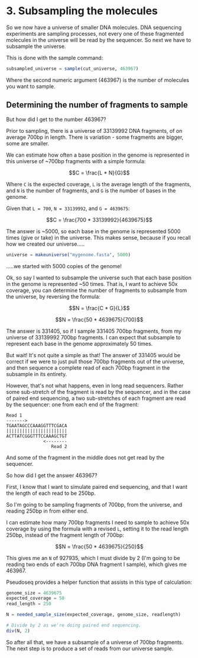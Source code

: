 # 3. Subsampling the molecules

So we now have a universe of smaller DNA molecules. DNA sequencing experiments
are sampling processes, not every one of these fragmented molecules in the
universe will be read by the sequencer. So next we have to subsample the
universe.

This is done with the sample command:

```julia
subsampled_universe = sample(cut_universe, 463967)
```

Where the second numeric argument (463967) is the number of molecules you want
to sample.

## Determining the number of fragments to sample

But how did I get to the number 463967?

Prior to sampling, there is a universe of 33139992 DNA fragments, of
on average 700bp in length. There is variation - some fragments are bigger,
some are smaller.

We can estimate how often a base position in the genome is represented in this
universe of ~700bp fragments with a simple formula:

```math
C = \frac{L * N}{G}
```

Where `C` is the expected coverage, `L` is the average length of the fragments,
and `N` is the number of fragments, and `G` is the number of bases in the genome.

Given that `L = 700`, `N = 33139992`, and `G = 4639675`:

```math
C = \frac{700 * 33139992}{4639675}
```

The answer is ~5000, so each base in the genome is represented 5000 times 
(give or take) in the universe. This makes sense, because if you recall
how we created our universe.....

```julia
universe = makeuniverse("mygenome.fasta", 5000)
```

.....we started with 5000 copies of the genome!

Ok, so say I wanted to subsample the universe such that each base position in
the genome is represented ~50 times. That is, I want to achieve 50x coverage,
you can determine the number of fragments to subsample from the universe, by
reversing the formula:

```math
N = \frac{C * G}{L}
```

```math
N = \frac{50 * 4639675}{700}
```

The answer is 331405, so if I sample 331405 700bp fragments, from my universe
of 33139992 700bp fragments. I can expect that subsample to represent each base
in the genome approximately 50 times.

But wait! It's not quite a simple as that! The answer of 331405 would be correct
if we were to just pull those 700bp fragments out of the universe, and then
sequence a complete read of each 700bp fragment in the subsample in its entirety.

However, that's not what happens, even in long read sequencers. Rather some
sub-stretch of the fragment is read by the sequencer, and in the case of paired
end sequencing, a two sub-stretches of each fragment are read by the sequencer:
one from each end of the fragment:

```
Read 1
------->
TGAATAGCCCAAAGGTTTCGACA
|||||||||||||||||||||||
ACTTATCGGGTTTCCAAAGCTGT
              <--------
                 Read 2
```

And some of the fragment in the middle does not get read by the sequencer.

So how did I get the answer 463967?

First, I know that I want to simulate paired end sequencing, and that I want
the length of each read to be 250bp.

So I'm going to be sampling fragments of 700bp, from the universe, and reading
250bp in from either end.

I can estimate how many 700bp fragments I need to sample to achieve 50x coverage
by using the formula with a revised `L`, setting it to the read length 250bp,
instead of the fragment length of 700bp:

```math
N = \frac{50 * 4639675}{250}
```

This gives me an `N` of 927935, which I must divide by 2 (I'm going to be reading
two ends of each 700bp DNA fragment I sample), which gives me 463967.

Pseudoseq provides a helper function that assists in this type of calculation:

```julia
genome_size = 4639675
expected_coverage = 50
read_length = 250

N = needed_sample_size(expected_coverage, genome_size, readlength)

# Divide by 2 as we're doing paired end sequencing.
div(N, 2)
```

So after all that, we have a subsample of a universe of 700bp fragments.
The next step is to produce a set of reads from our universe sample.